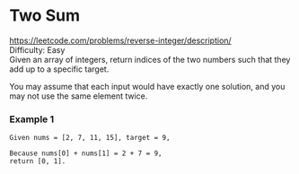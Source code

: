 # Two Sum
https://leetcode.com/problems/reverse-integer/description/ \
Difficulty: Easy \
Given an array of integers, return indices of the two numbers such that they add up to a specific target.

You may assume that each input would have exactly one solution, and you may not use the same element twice.

### Example 1

```
Given nums = [2, 7, 11, 15], target = 9,

Because nums[0] + nums[1] = 2 + 7 = 9,
return [0, 1].
```

